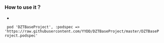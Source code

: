 ### How to use it？
- 
` pod 'DZTBaseProject', :podspec => 'https://raw.githubusercontent.com/YYDD/DZTBaseProject/master/DZTBaseProject.podspec'`